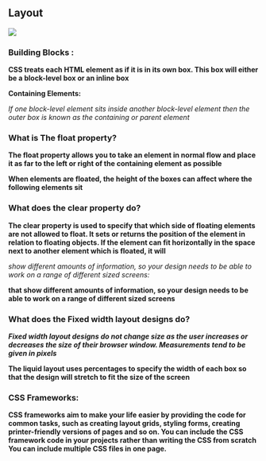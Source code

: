 ## Layout

![](https://data-flair.training/blogs/wp-content/uploads/sites/2/2020/07/HTML-Layout-df.jpg)

### Building Blocks :

**CSS treats each HTML element as if it is in its own box. This box will either be a block-level box or an inline box**

**Containing Elements:**

_If one block-level element sits inside another block-level element then the outer box is known as the containing or parent element_

### What is The float property?

**The float property allows you to take an element in normal flow and place it as far to the left or right of the containing element as possible**

**When elements are floated, the height of the boxes can affect where the following elements sit**

### What does the clear property do?

**The clear property is used to specify that which side of floating elements are not allowed to float. It sets or returns the position of the element in relation to floating objects. If the element can fit horizontally in the space next to another element which is floated, it will**

_show different amounts of information, so your design needs to be able to work on a range of different sized screens:_

**that show different amounts of information, so your design needs to be able to work on a range of different sized screens**

### What does the Fixed width layout designs do?

**_Fixed width layout designs do not change size as the user increases or decreases the size of their browser window. Measurements tend to be given in pixels_**

**The liquid layout uses percentages to specify the width of each box so that the design will stretch to fit the size of the screen**

### CSS Frameworks:

**CSS frameworks aim to make your life easier by providing the code for common tasks, such as creating layout grids, styling forms, creating printer-friendly versions of pages and so on. You can include the CSS framework code in your projects rather than writing the CSS from scratch**
**You can include multiple CSS files in one page.**
